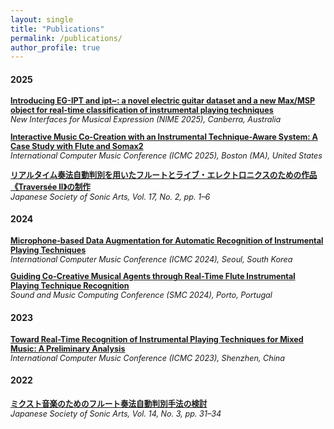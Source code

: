 ```yaml
---
layout: single
title: "Publications"
permalink: /publications/
author_profile: true
---
```


<h4>2025</h4>

<p style="font-size: 90%;">
<a href="https://hal.science/hal-05061680" target="_blank"><b>Introducing EG-IPT and ipt~: a novel electric guitar dataset and a new Max/MSP object for real-time classification of instrumental playing techniques</b></a><br>
<i>New Interfaces for Musical Expression (NIME 2025), Canberra, Australia</i>
</p>

<p style="font-size: 90%;">
<a href="https://hal.science/hal-05061669" target="_blank"><b>Interactive Music Co-Creation with an Instrumental Technique-Aware System: A Case Study with Flute and Somax2</b></a><br>
<i>International Computer Music Conference (ICMC 2025), Boston (MA), United States</i>
</p>

<p style="font-size: 90%;">
<a href="https://hal.science/hal-05072222" target="_blank"><b>リアルタイム奏法自動判別を用いたフルートとライブ・エレクトロニクスのための作品《Traversée II》の制作</b></a><br>
<i>Japanese Society of Sonic Arts, Vol. 17, No. 2, pp. 1–6</i>
</p>

<h4>2024</h4>

<p style="font-size: 90%;">
<a href="https://hal.science/hal-04642673" target="_blank"><b>Microphone-based Data Augmentation for Automatic Recognition of Instrumental Playing Techniques</b></a><br>
<i>International Computer Music Conference (ICMC 2024), Seoul, South Korea</i>
</p>

<p style="font-size: 90%;">
<a href="https://hal.science/hal-04635907" target="_blank"><b>Guiding Co-Creative Musical Agents through Real-Time Flute Instrumental Playing Technique Recognition</b></a><br>
<i>Sound and Music Computing Conference (SMC 2024), Porto, Portugal</i>
</p>

<h4>2023</h4>

<p style="font-size: 90%;">
<a href="https://hal.science/hal-04263718" target="_blank"><b>Toward Real-Time Recognition of Instrumental Playing Techniques for Mixed Music: A Preliminary Analysis</b></a><br>
<i>International Computer Music Conference (ICMC 2023), Shenzhen, China</i>
</p>

<h4>2022</h4>

<p style="font-size: 90%;">
<a href="https://hal.science/hal-04073680" target="_blank"><b>ミクスト音楽のためのフルート奏法自動判別手法の検討</b></a><br>
<i>Japanese Society of Sonic Arts, Vol. 14, No. 3, pp. 31–34</i>
</p>

<!-- 
## 2024

- **Microphone-based Data Augmentation for Automatic Recognition of Instrumental Playing Techniques**  
  *Nicolas Brochec, Tsubasa Tanaka, Will Howie*  
  *International Computer Music Conference (ICMC 2024), Seoul, South Korea*  
  [Paper PDF](https://hal.science/hal-04642673v1/file/Brochec_Microphone_based_Data_Augmentation_for_Automatic_Recognition_of_Instrument_Playing_Techniques_.pdf) | [HAL link](https://hal.science/hal-04642673)

- **Guiding Co-Creative Musical Agents through Real-Time Flute Instrumental Playing Technique Recognition**  
  *Marco Fiorini, Nicolas Brochec*  
  *Sound and Music Computing Conference (SMC 2024), Porto, Portugal*  
  [Paper PDF](https://hal.science/hal-04635907v1/file/SMC2024_GUIDING_CO_CREATIVE_MUSICAL_AGENTS_THROUGH_REAL_TIME_FLUTE_INSTRUMENTAL_PLAYING_TECHNIQUE_RECOGNITION_CAMERA_READY.pdf) | [HAL link](https://hal.science/hal-04635907)

## 2023

- **Toward Real-Time Recognition of Instrumental Playing Techniques for Mixed Music: A Preliminary Analysis**  
  *Nicolas Brochec, Tsubasa Tanaka*  
  *International Computer Music Conference (ICMC 2023), Shenzhen, China*  
  [Paper PDF](https://hal.science/hal-04263718v1/file/Toward_Real_Time_Recognition_of_Instrumental_Playing_Techniques_for_Mixed_Music__A_Preliminary_Analysis_camera-ready.pdf) | [HAL link](https://hal.science/hal-04263718)

## 2022

- **ミクスト音楽のためのフルート奏法自動判別手法の検討**  
  *Nicolas Brochec, Tsubasa Tanaka*  
  *Japanese Society of Sonic Arts, Vol. 14, No. 3, pp. 31–34*  
  [Paper PDF](https://hal.science/hal-04073680v1/file/6.Nicolas.pdf) | [HAL link](https://hal.science/hal-04073680) -->